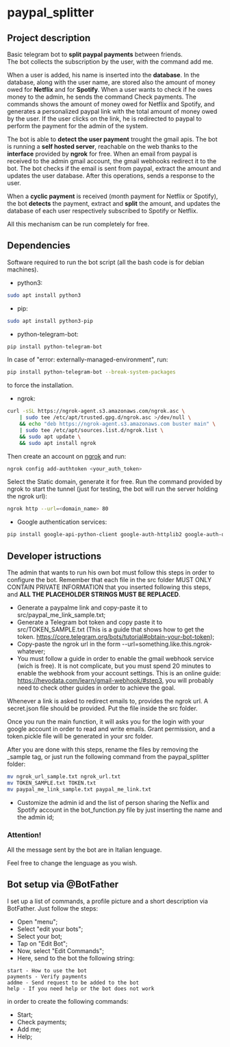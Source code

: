 # paypal_splitter

## Project description
Basic telegram bot to **split paypal payments** between friends.  
The bot collects the subscription by the user, with the command add me.

When a user is added, his name is inserted into the **database**.
In the database, along with the user name, are stored also the amount of money owed for **Netflix** and for **Spotify**.
When a user wants to check if he owes money to the admin, he sends the command Check payments.
The commands shows the amount of money owed for Netflix and Spotify, and generates a personalized paypal link with the total amount of money owed by the user. If the user clicks on the link, he is redirected to paypal to perform the payment for the admin of the system.

The bot is able to **detect the user payment** trought the gmail apis. The bot is running a **self hosted server**, reachable on the web thanks to the **interface** provided by **ngrok** for free. When an email from paypal is received to the admin gmail account, the gmail webhooks redirect it to the bot. The bot checks if the email is sent from paypal, extract the amount and updates the user database. After this operations, sends a response to the user.

When a **cyclic payment** is received (month payment for Netflix or Spotify), the bot **detects** the payment, extract and **split** the amount, and updates the database of each user respectively subscribed to Spotify or Netflix.

All this mechanism can be run completely for free.

## Dependencies
Software required to run the bot script (all the bash code is for debian machines).
- python3:
```bash
sudo apt install python3
```
- pip:
```bash
sudo apt install python3-pip
```
- python-telegram-bot:
```bash
pip install python-telegram-bot
```
In case of "error: externally-managed-environment", run:
```bash
pip install python-telegram-bot --break-system-packages
```
to force the installation.
- ngrok:
```bash
curl -sSL https://ngrok-agent.s3.amazonaws.com/ngrok.asc \
	| sudo tee /etc/apt/trusted.gpg.d/ngrok.asc >/dev/null \
	&& echo "deb https://ngrok-agent.s3.amazonaws.com buster main" \
	| sudo tee /etc/apt/sources.list.d/ngrok.list \
	&& sudo apt update \
	&& sudo apt install ngrok
```
Then create an account on [ngrok](https://ngrok.com/) and run:
```bash
ngrok config add-authtoken <your_auth_token>
```
Select the Static domain, generate it for free.
Run the command provided by ngrok to start the tunnel (just for testing, the bot will run the server holding the ngrok url):
```bash
ngrok http --url=<domain_name> 80
```
- Google authentication services:
```bash
pip install google-api-python-client google-auth-httplib2 google-auth-oauthlib --break-system-package
```

## Developer istructions
The admin that wants to run his own bot must follow this steps in order to configure the bot.
Remember that each file in the src folder MUST ONLY CONTAIN PRIVATE INFORMATION that you inserted following this steps, and **ALL THE PLACEHOLDER STRINGS MUST BE REPLACED**.
- Generate a paypalme link and copy-paste it to src/paypal_me_link_sample.txt;
- Generate a Telegram bot token and copy paste it to src/TOKEN_SAMPLE.txt (This is a guide that shows how to get the token. https://core.telegram.org/bots/tutorial#obtain-your-bot-token);
- Copy-paste the ngrok url in the form --url=something.like.this.ngrok-whatever;
- You must follow a guide in order to enable the gmail webhook service (wich is free). It is not complicate, but you must spend 20 minutes to enable the webhook from your account settings. This is an online guide: https://hevodata.com/learn/gmail-webhook/#step3, you will probably need to check other guides in order to achieve the goal. 

Whenever a link is asked to redirect emails to, provides the ngrok url. A secret.json file should be provided. Put the file inside the src folder.

Once you run the main function, it will asks you for the login with your google account in order to read and write emails. Grant permission, and a token.pickle file will be generated in your src folder.

After you are done with this steps, rename the files by removing the _sample tag, or just run the following command from the paypal_splitter folder:
```bash
mv ngrok_url_sample.txt ngrok_url.txt
mv TOKEN_SAMPLE.txt TOKEN.txt
mv paypal_me_link_sample.txt paypal_me_link.txt
```

- Customize the admin id and the list of person sharing the Neflix and Spotify account in the bot_function.py file by just inserting the name and the admin id;

### Attention!
All the message sent by the bot are in Italian lenguage.

Feel free to change the lenguage as you wish.

## Bot setup via @BotFather
I set up a list of commands, a profile picture and a short description via BotFather.
Just follow the steps:
- Open "menu";
- Select "edit your bots";
- Select your bot;
- Tap on "Edit Bot";
- Now, select "Edit Commands";
- Here, send to the bot the following string:
```
start - How to use the bot
payments - Verify payments
addme - Send request to be added to the bot
help - If you need help or the bot does not work
```
in order to create the following commands:
- Start;
- Check payments;
- Add me;
- Help;
